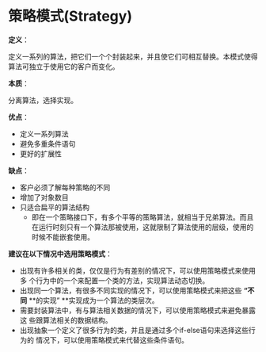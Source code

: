 # 策略模式(Strategy)

**定义**：

定义一系列的算法，把它们一个个封装起来，并且使它们可相互替换。本模式使得算法可独立于使用它的客户而变化。

**本质**：

分离算法，选择实现。

**优点**：

- 定义一系列算法
- 避免多重条件语句
- 更好的扩展性

**缺点**：

- 客户必须了解每种策略的不同
- 增加了对象数目
- 只适合扁平的算法结构
  - 即在一个策略接口下，有多个平等的策略算法，就相当于兄弟算法。而且在运行时刻只有一个算法那被使用，这就限制了算法使用的层级，使用的时候不能嵌套使用。

**建议在以下情况中选用策略模式**：

- 出现有许多相关的类，仅仅是行为有差别的情况下，可以使用策略模式来使用多
  个行为中的一个来配置一个类的方法，实现算法动态切换。
- 出现同一个算法，有很多不同实现的情况下，可以使用策略模式来把这些 **“不同**
  **的实现” **实现成为一个算法的类层次。
- 需要封装算法中，有与算法相关数据的情况下，可以使用策略模式来避免暴露这
  些跟算法相关的数据结构。
- 出现抽象一个定义了很多行为的类，并且是通过多个if-else语句来选择这些行为的
  情况下，可以使用策略模式来代替这些条件语句。